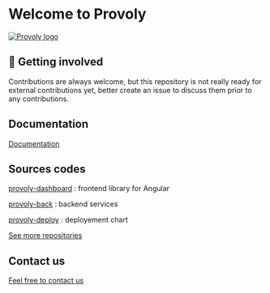# Welcome to Provoly 

[![Provoly logo](https://www.provoly.com/images/provoly_logo.svg)](https://provoly.com)

## 👋 Getting involved

Contributions are always welcome, but this repository is not really ready for external contributions yet, better create an issue to discuss them prior to any contributions.


##  Documentation 

[Documentation](https://documentation.provoly.com)


## Sources codes

[provoly-dashboard](https://github.com/Provoly/provoly-dashboard-public) : frontend library for Angular

[provoly-back](https://github.com/Provoly/provoly-back-public) : backend services

[provoly-deploy](https://github.com/Provoly/provoly-deploy-public) : deployement chart

[See more repositories](https://github.com/orgs/Provoly/repositories)


## Contact us

[Feel free to contact us](mailto:contact@provoly.com) 
